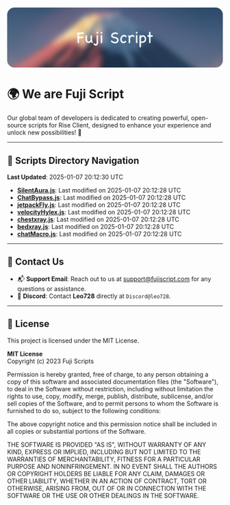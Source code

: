 ![Banner](.github/b.webp)

# 🌍 **We are Fuji Script**

Our global team of developers is dedicated to creating powerful, open-source scripts for Rise Client, designed to enhance your experience and unlock new possibilities! 🌟

---
<!-- SCRIPTS_NAVIGATION_START -->
## 📂 **Scripts Directory Navigation**

**Last Updated**: 2025-01-07 20:12:30 UTC

- **[SilentAura.js](scripts/SilentAura.js)**: Last modified on 2025-01-07 20:12:28 UTC
- **[ChatBypass.js](scripts/ChatBypass.js)**: Last modified on 2025-01-07 20:12:28 UTC
- **[jetpackFly.js](scripts/jetpackFly.js)**: Last modified on 2025-01-07 20:12:28 UTC
- **[velocityHylex.js](scripts/velocityHylex.js)**: Last modified on 2025-01-07 20:12:28 UTC
- **[chestxray.js](scripts/chestxray.js)**: Last modified on 2025-01-07 20:12:28 UTC
- **[bedxray.js](scripts/bedxray.js)**: Last modified on 2025-01-07 20:12:28 UTC
- **[chatMacro.js](scripts/chatMacro.js)**: Last modified on 2025-01-07 20:12:28 UTC

<!-- SCRIPTS_NAVIGATION_END -->

---

## 💬 **Contact Us**  
- 📬 **Support Email**: Reach out to us at [support@fujiscript.com](mailto:support@fujiscript.com) for any questions or assistance.  
- 💬 **Discord**: Contact **Leo728** directly at `Discord@leo728`.

---

## 📜 **License**

This project is licensed under the MIT License.  

**MIT License**  
Copyright (c) 2023 Fuji Scripts  

Permission is hereby granted, free of charge, to any person obtaining a copy of this software and associated documentation files (the "Software"), to deal in the Software without restriction, including without limitation the rights to use, copy, modify, merge, publish, distribute, sublicense, and/or sell copies of the Software, and to permit persons to whom the Software is furnished to do so, subject to the following conditions:  

The above copyright notice and this permission notice shall be included in all copies or substantial portions of the Software.  

THE SOFTWARE IS PROVIDED "AS IS", WITHOUT WARRANTY OF ANY KIND, EXPRESS OR IMPLIED, INCLUDING BUT NOT LIMITED TO THE WARRANTIES OF MERCHANTABILITY, FITNESS FOR A PARTICULAR PURPOSE AND NONINFRINGEMENT. IN NO EVENT SHALL THE AUTHORS OR COPYRIGHT HOLDERS BE LIABLE FOR ANY CLAIM, DAMAGES OR OTHER LIABILITY, WHETHER IN AN ACTION OF CONTRACT, TORT OR OTHERWISE, ARISING FROM, OUT OF OR IN CONNECTION WITH THE SOFTWARE OR THE USE OR OTHER DEALINGS IN THE SOFTWARE.  
